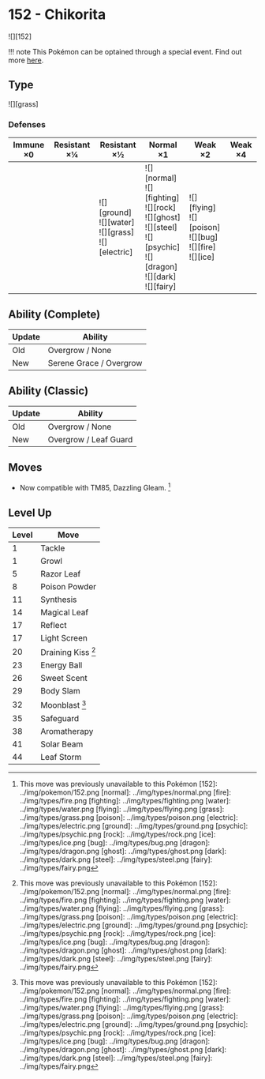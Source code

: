 # 152 - Chikorita
![][152]

!!! note
    This Pokémon can be optained through a special event. Find out more [here](../../special_events/#johto-starter).

## Type

![][grass]

### Defenses

Immune ×0 | Resistant ×¼ | Resistant ×½                                                    | Normal ×1                                                                                                                                   | Weak ×2                                                                 | Weak ×4 | 
---       | ---          | ---                                                             | ---                                                                                                                                         | ---                                                                     | ---     | 
          |              | ![][ground]<br> ![][water]<br> ![][grass]<br> ![][electric]<br> | ![][normal]<br> ![][fighting]<br> ![][rock]<br> ![][ghost]<br> ![][steel]<br> ![][psychic]<br> ![][dragon]<br> ![][dark]<br> ![][fairy]<br> | ![][flying]<br> ![][poison]<br> ![][bug]<br> ![][fire]<br> ![][ice]<br> |         | 

## Ability (Complete)

Update | Ability                 | 
---    | ---                     | 
Old    | Overgrow / None         | 
New    | Serene Grace / Overgrow | 

## Ability (Classic)

Update | Ability               | 
---    | ---                   | 
Old    | Overgrow / None       | 
New    | Overgrow / Leaf Guard | 

## Moves

 - Now compatible with TM85, Dazzling Gleam. [^1]

## Level Up

Level | Move               | 
---   | ---                | 
1     | Tackle             | 
1     | Growl              | 
5     | Razor Leaf         | 
8     | Poison Powder      | 
11    | Synthesis          | 
14    | Magical Leaf       | 
17    | Reflect            | 
17    | Light Screen       | 
20    | Draining Kiss [^1] | 
23    | Energy Ball        | 
26    | Sweet Scent        | 
29    | Body Slam          | 
32    | Moonblast [^1]     | 
35    | Safeguard          | 
38    | Aromatherapy       | 
41    | Solar Beam         | 
44    | Leaf Storm         | 

[^1]: This move was previously unavailable to this Pokémon
[152]: ../img/pokemon/152.png
[normal]: ../img/types/normal.png
[fire]: ../img/types/fire.png
[fighting]: ../img/types/fighting.png
[water]: ../img/types/water.png
[flying]: ../img/types/flying.png
[grass]: ../img/types/grass.png
[poison]: ../img/types/poison.png
[electric]: ../img/types/electric.png
[ground]: ../img/types/ground.png
[psychic]: ../img/types/psychic.png
[rock]: ../img/types/rock.png
[ice]: ../img/types/ice.png
[bug]: ../img/types/bug.png
[dragon]: ../img/types/dragon.png
[ghost]: ../img/types/ghost.png
[dark]: ../img/types/dark.png
[steel]: ../img/types/steel.png
[fairy]: ../img/types/fairy.png
